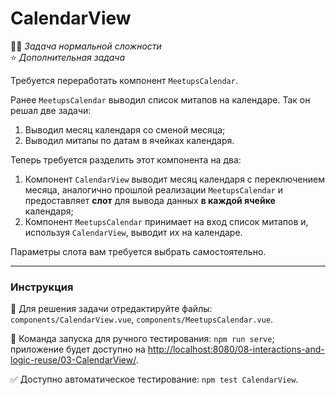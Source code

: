# CalendarView

👷🏻 _Задача нормальной сложности_<br>
⭐ _Дополнительная задача_

Требуется переработать компонент `MeetupsCalendar`.

Ранее `MeetupsCalendar` выводил список митапов на календаре. Так он решал две задачи:
1. Выводил месяц календаря со сменой месяца;
2. Выводил митапы по датам в ячейках календаря.

Теперь требуется разделить этот компонента на два:
1. Компонент `CalendarView` выводит месяц календаря с переключением месяца, аналогично прошлой реализации `MeetupsCalendar` и предоставляет **слот** для вывода данных **в каждой ячейке** календаря;
2. Компонент `MeetupsCalendar` принимает на вход список митапов и, используя `CalendarView`, выводит их на календаре.

Параметры слота вам требуется выбрать самостоятельно.

---

### Инструкция

📝 Для решения задачи отредактируйте файлы: `components/CalendarView.vue`, `components/MeetupsCalendar.vue`.

🚀 Команда запуска для ручного тестирования: `npm run serve`;<br>
приложение будет доступно на [http://localhost:8080/08-interactions-and-logic-reuse/03-CalendarView/](http://localhost:8080/08-interactions-and-logic-reuse/03-CalendarView/).

✅ Доступно автоматическое тестирование: `npm test CalendarView`.
